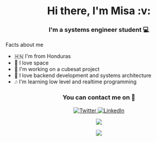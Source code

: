 <h1 align="center"> Hi there, I'm Misa :v: </h1>

<h3 align="center"> I'm a systems engineer student 💻</h3>

Facts about me

- :honduras: I'm from Honduras
- :rocket: I love space
- :satellite: I'm working on a cubesat project
- :file_folder: I love backend development and systems architecture
- :notes: I'm learning low level and realtime programming

<h3 align="center"><strong>You can contact me on 📱</strong></h3>
<p align="center">
<a href="https://twitter.com/misa9827" target="_blank"><img alt="Twitter" src="https://img.shields.io/badge/twitter-%231DA1F2.svg?&style=for-the-badge&logo=twitter&logoColor=white" />
</a> 
<a href="https://linkedin.com/in/misael-landero-79a8ab175" target="_blank"><img alt="LinkedIn" src="https://img.shields.io/badge/linkedin-%230077B5.svg?&style=for-the-badge&logo=linkedin&logoColor=white" /></a> 
</p>

<p align='center'>
  <a href="https://github.com/anuraghazra/github-readme-stats">
  <!-- Change the `github-readme-stats.anuraghazra1.vercel.app` to `github-readme-stats.vercel.app`  -->
 <img align="center" src="https://github-readme-stats.anuraghazra1.vercel.app/api/top-langs/?username=Misael1998&layout=compact&count_private=true&theme=vue-dark" />
</a>
</p>

<p align='center'>
  <a href="https://github.com/anuraghazra/github-readme-stats">
  <!-- Change the `github-readme-stats.anuraghazra1.vercel.app` to `github-readme-stats.vercel.app`  -->
  <img align="center" src="https://github-readme-stats.vercel.app/api?username=Misael1998&theme=vue-dark" />
</a>
</p>
